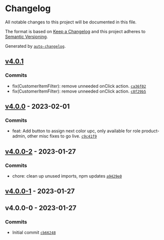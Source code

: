 # Changelog

All notable changes to this project will be documented in this file.

The format is based on [Keep a Changelog](https://keepachangelog.com/en/1.0.0/)
and this project adheres to [Semantic Versioning](https://semver.org/spec/v2.0.0.html).

Generated by [`auto-changelog`](https://github.com/CookPete/auto-changelog).

## [v4.0.1](https://github.com/UtahGooner/barcode-admin/compare/v4.0.0...v4.0.1)

### Commits

- fix(CustomerItemFilter): remove unneeded onClick action. [`ca36f02`](https://github.com/UtahGooner/barcode-admin/commit/ca36f02787edfb6acd98eb76a96c0463809ff66d)
- fix(CustomerItemFilter): remove unneeded onClick action. [`c8f29b5`](https://github.com/UtahGooner/barcode-admin/commit/c8f29b5d04c1292ec0e17afb4ea4aab31d1295bc)

## [v4.0.0](https://github.com/UtahGooner/barcode-admin/compare/v4.0.0-2...v4.0.0) - 2023-02-01

### Commits

- feat: Add button to assign next color upc, only available for role product-admin, other misc fixes to go live. [`c9c41f9`](https://github.com/UtahGooner/barcode-admin/commit/c9c41f9c66dd73c5056ea25a2fa51053ba1c3032)

## [v4.0.0-2](https://github.com/UtahGooner/barcode-admin/compare/v4.0.0-1...v4.0.0-2) - 2023-01-27

### Commits

- chore: clean up unused imports, npm updates [`a9429e0`](https://github.com/UtahGooner/barcode-admin/commit/a9429e0dea694a681a76a313fa16242078a54a27)

## [v4.0.0-1](https://github.com/UtahGooner/barcode-admin/compare/v4.0.0-0...v4.0.0-1) - 2023-01-27

## v4.0.0-0 - 2023-01-27

### Commits

- Initial commit [`cb66248`](https://github.com/UtahGooner/barcode-admin/commit/cb66248dc75a5cb09fb810a20c2a8eae42ddd018)
